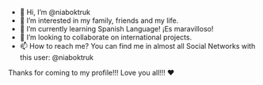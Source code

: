 - 👋 Hi, I’m @niaboktruk
- 👀 I’m interested in my family, friends and my life.
- 🌱 I’m currently learning Spanish Language! ¡Es maravilloso!
- 💞️ I’m looking to collaborate on international projects.
- 📫 How to reach me? You can find me in almost all Social Networks with this user: @niaboktruk

Thanks for coming to my profile!!! Love you all!!! ❤️

<!---
niaboktruk/niaboktruk is a ✨ special ✨ repository because its `README.md` (this file) appears on your GitHub profile.
You can click the Preview link to take a look at your changes.
--->
